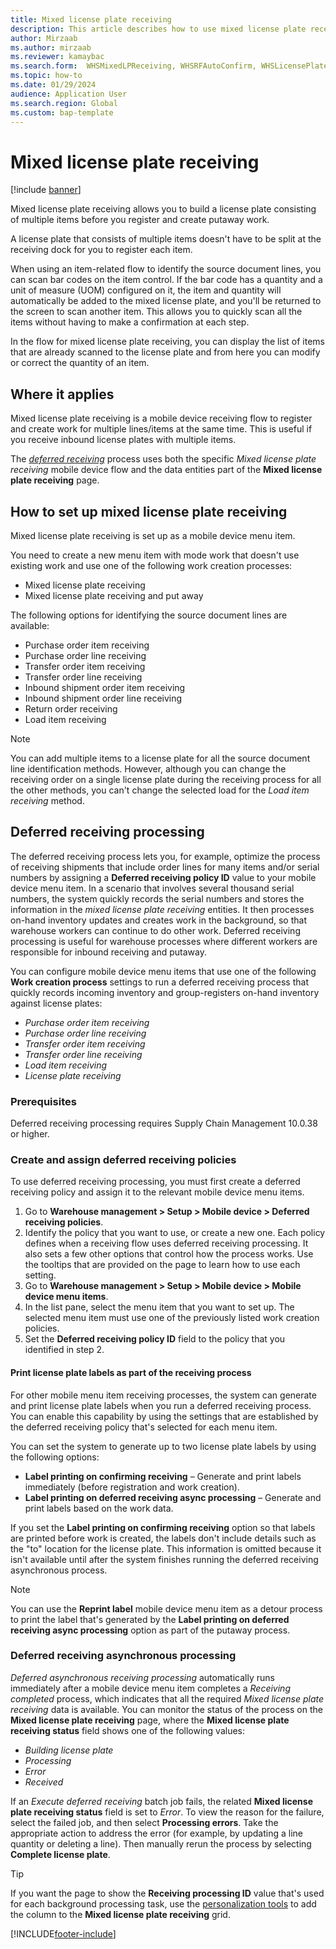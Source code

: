 ```yaml
---
title: Mixed license plate receiving
description: This article describes how to use mixed license plate receiving to register and create work for multiple items with a mobile device.
author: Mirzaab
ms.author: mirzaab
ms.reviewer: kamaybac
ms.search.form:  WHSMixedLPReceiving, WHSRFAutoConfirm, WHSLicensePlate, WHSRFMenuItem, WHSDeferredReceivingPolicy
ms.topic: how-to
ms.date: 01/29/2024
audience: Application User
ms.search.region: Global
ms.custom: bap-template
---
```


# Mixed license plate receiving

[!include [banner](../includes/banner.md)]

Mixed license plate receiving allows you to build a license plate consisting of multiple items before you register and create putaway work.

A license plate that consists of multiple items doesn't have to be split at the receiving dock for you to register each item.

When using an item-related flow to identify the source document lines, you can scan bar codes on the item control. If the bar code has a quantity and a unit of measure (UOM) configured on it, the item and quantity will automatically be added to the mixed license plate, and you'll be returned to the screen to scan another item. This allows you to quickly scan all the items without having to make a confirmation at each step.

In the flow for mixed license plate receiving, you can display the list of items that are already scanned to the license plate and from here you can modify or correct the quantity of an item.

## Where it applies

Mixed license plate receiving is a mobile device receiving flow to register and create work for multiple lines/items at the same time. This is useful if you receive inbound license plates with multiple items.

The [*deferred receiving*](#deferred-receiving-processing) process uses both the specific *Mixed license plate receiving* mobile device flow and the data entities part of the **Mixed license plate receiving** page.  

## How to set up mixed license plate receiving

Mixed license plate receiving is set up as a mobile device menu item.

You need to create a new menu item with mode work that doesn't use existing work and use one of the following work creation processes:

- Mixed license plate receiving
- Mixed license plate receiving and put away

The following options for identifying the source document lines are available:

- Purchase order item receiving
- Purchase order line receiving
- Transfer order item receiving
- Transfer order line receiving
- Inbound shipment order item receiving
- Inbound shipment order line receiving
- Return order receiving
- Load item receiving

> [!NOTE]
> You can add multiple items to a license plate for all the source document line identification methods. However, although you can change the receiving order on a single license plate during the receiving process for all the other methods, you can't change the selected load for the *Load item receiving* method.

## <a name="deferred-receiving-processing"></a>Deferred receiving processing

The deferred receiving process lets you, for example, optimize the process of receiving shipments that include order lines for many items and/or serial numbers by assigning a **Deferred receiving policy ID** value to your mobile device menu item. In a scenario that involves several thousand serial numbers, the system quickly records the serial numbers and stores the information in the *mixed license plate receiving* entities. It then processes on-hand inventory updates and creates work in the background, so that warehouse workers can continue to do other work. Deferred receiving processing is useful for warehouse processes where different workers are responsible for inbound receiving and putaway.

You can configure mobile device menu items that use one of the following **Work creation process** settings to run a deferred receiving process that quickly records incoming inventory and group-registers on-hand inventory against license plates:

- *Purchase order item receiving*
- *Purchase order line receiving*
- *Transfer order item receiving*
- *Transfer order line receiving*
- *Load item receiving*
- *License plate receiving*

### Prerequisites

Deferred receiving processing requires Supply Chain Management 10.0.38 or higher.

### Create and assign deferred receiving policies

To use deferred receiving processing, you must first create a deferred receiving policy and assign it to the relevant mobile device menu items.

1. Go to **Warehouse management \> Setup \> Mobile device \> Deferred receiving policies**.
1. Identify the policy that you want to use, or create a new one. Each policy defines when a receiving flow uses deferred receiving processing. It also sets a few other options that control how the process works. Use the tooltips that are provided on the page to learn how to use each setting.
1. Go to **Warehouse management \> Setup \> Mobile device \> Mobile device menu items**.
1. In the list pane, select the menu item that you want to set up. The selected menu item must use one of the previously listed work creation policies.
1. Set the **Deferred receiving policy ID** field to the policy that you identified in step 2.

#### Print license plate labels as part of the receiving process

For other mobile menu item receiving processes, the system can generate and print license plate labels when you run a deferred receiving process. You can enable this capability by using the settings that are established by the deferred receiving policy that's selected for each menu item.

You can set the system to generate up to two license plate labels by using the following options:

- **Label printing on confirming receiving** – Generate and print labels immediately (before registration and work creation).
- **Label printing on deferred receiving async processing** – Generate and print labels based on the work data.

If you set the **Label printing on confirming receiving** option so that labels are printed before work is created, the labels don't include details such as the "to" location for the license plate. This information is omitted because it isn't available until after the system finishes running the deferred receiving asynchronous process.

> [!NOTE]
> You can use the **Reprint label** mobile device menu item as a detour process to print the label that's generated by the **Label printing on deferred receiving async processing** option as part of the putaway process.
  
### Deferred receiving asynchronous processing

*Deferred asynchronous receiving processing* automatically runs immediately after a mobile device menu item completes a *Receiving completed* process, which indicates that all the required *Mixed license plate receiving* data is available. You can monitor the status of the process on the **Mixed license plate receiving** page, where the **Mixed license plate receiving status** field shows one of the following values:

- *Building license plate*
- *Processing*
- *Error*
- *Received*

If an *Execute deferred receiving* batch job fails, the related **Mixed license plate receiving status** field is set to *Error*. To view the reason for the failure, select the failed job, and then select **Processing errors**. Take the appropriate action to address the error (for example, by updating a line quantity or deleting a line). Then manually rerun the process by selecting **Complete license plate**.

> [!TIP]
> If you want the page to show the **Receiving processing ID** value that's used for each background processing task, use the [personalization tools](../../fin-ops-core/dev-itpro/get-started/personalize-user-experience.md#personalization-tools) to add the column to the **Mixed license plate receiving** grid.

[!INCLUDE[footer-include](../../includes/footer-banner.md)]

